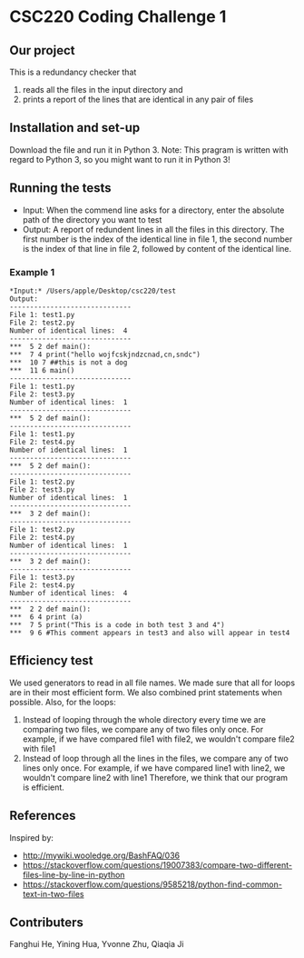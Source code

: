 # CSC220 Coding Challenge 1
## Our project
This is a redundancy checker that 
1. reads all the files in the input directory and
2. prints a report of the lines that are identical in any pair of files

## Installation and set-up
Download the file and run it in Python 3.
Note: This pragram is written with regard to Python 3, so you might want to run it in Python 3!

## Running the tests
- Input: When the commend line asks for a directory, enter the absolute path of the directory you want to test
- Output: A report of redundent lines in all the files in this directory. The first number is the index of the identical line in file 1, the second number is the index of that line in file 2, followed by content of the identical line.

### Example 1 
```
*Input:* /Users/apple/Desktop/csc220/test
Output:
------------------------------
File 1: test1.py
File 2: test2.py
Number of identical lines:  4
------------------------------
***  5 2 def main():
***  7 4 print("hello wojfcskjndzcnad,cn,sndc")
***  10 7 ##this is not a dog
***  11 6 main()
------------------------------
File 1: test1.py
File 2: test3.py
Number of identical lines:  1
------------------------------
***  5 2 def main():
------------------------------
File 1: test1.py
File 2: test4.py
Number of identical lines:  1
------------------------------
***  5 2 def main():
------------------------------
File 1: test2.py
File 2: test3.py
Number of identical lines:  1
------------------------------
***  3 2 def main():
------------------------------
File 1: test2.py
File 2: test4.py
Number of identical lines:  1
------------------------------
***  3 2 def main():
------------------------------
File 1: test3.py
File 2: test4.py
Number of identical lines:  4
------------------------------
***  2 2 def main():
***  6 4 print (a)
***  7 5 print("This is a code in both test 3 and 4")
***  9 6 #This comment appears in test3 and also will appear in test4
```

## Efficiency test
We used generators to read in all file names. We made sure that all for loops are in their most efficient form. We also combined print statements when possible. Also, for the loops:
1) Instead of looping through the whole directory every time we are comparing two files, we compare any of two files only once. For example, if we have compared file1 with file2, we wouldn't compare file2 with file1
2) Instead of loop through all the lines in the files, we compare any of two lines only once. For example, if we have compared line1 with line2, we wouldn't compare line2 with line1
Therefore, we think that our program is efficient. 

## References
Inspired by:
- http://mywiki.wooledge.org/BashFAQ/036
- https://stackoverflow.com/questions/19007383/compare-two-different-files-line-by-line-in-python
- https://stackoverflow.com/questions/9585218/python-find-common-text-in-two-files

## Contributers
Fanghui He, Yining Hua, Yvonne Zhu, Qiaqia Ji
